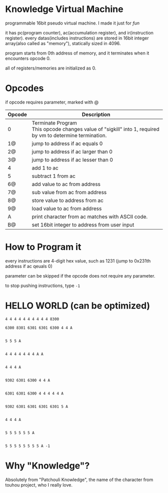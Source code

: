 # Knowledge Virtual Machine
programmable 16bit pseudo virtual machine. I made it just for *fun*

it has pc(program counter), ac(accumulation register), and ir(instruction register).
every datas(includes instructions) are stored in 16bit integer array(also called as "memory"), statically sized in 4096.

program starts from 0th address of memory, and it terminates when it encounters opcode 0.

all of registers/memories are initialized as 0.

# Opcodes
if opcode requires parameter, marked with @

| Opcode | Description                                                                                                |
|--------|------------------------------------------------------------------------------------------------------------|
| 0      | Terminate Program<br/>This opcode changes value of "sigkill" into 1, required by vm to determine termination. |
| 1@     | jump to address if ac equals 0                                                                             |
| 2@     | jump to address if ac larger than 0                                                                        |
| 3@     | jump to address if ac lesser than 0                                                                        |
| 4      | add 1 to ac                                                                                                |
| 5      | subtract 1 from ac                                                                                         |
| 6@     | add value to ac from address                                                                               |
| 7@     | sub value from ac from address                                                                             |
| 8@     | store value to address from ac                                                                             |
| 9@     | load value to ac from address                                                                              |
| A      | print character from ac matches with ASCII code.                                                           |
| B@     | set 16bit integer to address from user input                                                               |


# How to Program it
every instructions are 4-digit hex value, such as 1231 (jump to 0x231th address if ac qeuals 0)

parameter can be skipped if the opcode does not require any parameter.

to stop pushing instructions, type `-1`


# HELLO WORLD (can be optimized)
```
4 4 4 4 4 4 4 4 4 4 8300

6300 8301 6301 6301 6300 4 4 A


5 5 5 A


4 4 4 4 4 4 4 A A


4 4 4 A


9302 6301 6300 4 4 A


6301 6301 6300 4 4 4 4 4 A


9302 6301 6301 6301 6301 5 A


4 4 4 A


5 5 5 5 5 5 A


5 5 5 5 5 5 5 5 A -1
```

# Why "Knowledge"?

Absolutely from "Patchouli Knowledge", the name of the character from touhou project, who I really love.
